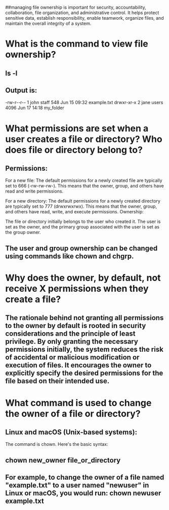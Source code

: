 ##managing file ownership is important for security, accountability, collaboration, file organization, and administrative control. It helps protect sensitive data, establish responsibility, enable teamwork, organize files, and maintain the overall integrity of a system.

# What is the command to view file ownership?

## ls -l
## Output is:
-rw-r--r--  1 john  staff    548 Jun 15 09:32 example.txt
drwxr-xr-x  2 jane  users   4096 Jun 17 14:18 my_folder


# What permissions are set when a user creates a file or directory? Who does file or directory belong to?

## Permissions:

For a new file: The default permissions for a newly created file are typically set to 666 (-rw-rw-rw-). This means that the owner, group, and others have read and write permissions.

For a new directory: The default permissions for a newly created directory are typically set to 777 (drwxrwxrwx). This means that the owner, group, and others have read, write, and execute permissions.
Ownership:

The file or directory initially belongs to the user who created it. The user is set as the owner, and the primary group associated with the user is set as the group owner.

## The user and group ownership can be changed using commands like chown and chgrp.


# Why does the owner, by default, not receive X permissions when they create a file?

## The rationale behind not granting all permissions to the owner by default is rooted in security considerations and the principle of least privilege. By only granting the necessary permissions initially, the system reduces the risk of accidental or malicious modification or execution of files. It encourages the owner to explicitly specify the desired permissions for the file based on their intended use.


# What command is used to change the owner of a file or directory?

## Linux and macOS (Unix-based systems):
The command is chown. Here's the basic syntax:
## chown new_owner file_or_directory

## For example, to change the owner of a file named "example.txt" to a user named "newuser" in Linux or macOS, you would run:  chown newuser example.txt
